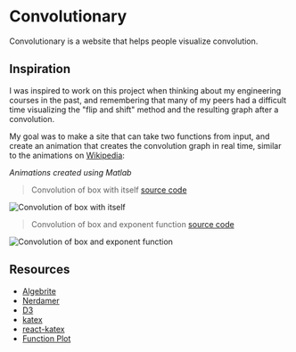# Convolutionary

Convolutionary is a website that helps people visualize convolution.

## Inspiration

I was inspired to work on this project when thinking about my engineering courses in the past,
and remembering that many of my peers had a difficult time visualizing the "flip and shift" method and the resulting graph after a convolution.

My goal was to make a site that can take two functions from input,
and create an animation that creates the convolution graph in real time, similar to the animations on [Wikipedia](https://en.wikipedia.org/wiki/Convolution):

*Animations created using Matlab*

> Convolution of box with itself [source code](https://en.wikipedia.org/wiki/File:Convolution_of_box_signal_with_itself2.gif)

![Convolution of box with itself](https://upload.wikimedia.org/wikipedia/commons/6/6a/Convolution_of_box_signal_with_itself2.gif)

> Convolution of box and exponent function [source code](https://en.wikipedia.org/wiki/File:Convolution_of_spiky_function_with_box2.gif)

![Convolution of box and exponent function](https://upload.wikimedia.org/wikipedia/commons/b/b9/Convolution_of_spiky_function_with_box2.gif)

## Resources

* [Algebrite](http://algebrite.org/)
* [Nerdamer](http://nerdamer.com/)
* [D3](https://d3js.org/)
* [katex](https://katex.org/)
* [react-katex](https://github.com/talyssonoc/react-katex)
* [Function Plot](https://mauriciopoppe.github.io/function-plot/)